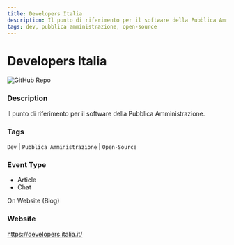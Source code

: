 ```yaml
---
title: Developers Italia
description: Il punto di riferimento per il software della Pubblica Amministrazione.
tags: dev, pubblica amministrazione, open-source
---
```

        

# Developers Italia

![GitHub Repo](https://img.shields.io/static/v1?label=category&message=communities&color=green)

### Description

Il punto di riferimento per il software della Pubblica Amministrazione.

### Tags

`Dev` | `Pubblica Amministrazione` | `Open-Source`

### Event Type

- Article
- Chat

On Website (Blog)

### Website

https://developers.italia.it/